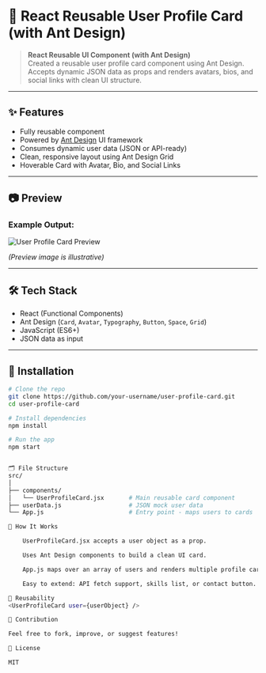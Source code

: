 # 🧩 React Reusable User Profile Card (with Ant Design)

> **React Reusable UI Component (with Ant Design)**  
> Created a reusable user profile card component using Ant Design. Accepts dynamic JSON data as props and renders avatars, bios, and social links with clean UI structure.

---

## ✨ Features

- Fully reusable component
- Powered by [Ant Design](https://ant.design/) UI framework
- Consumes dynamic user data (JSON or API-ready)
- Clean, responsive layout using Ant Design Grid
- Hoverable Card with Avatar, Bio, and Social Links

---

## 📷 Preview

### Example Output:

![User Profile Card Preview](https://i.imgur.com/8n5coTc.png)

*(Preview image is illustrative)*

---

## 🛠 Tech Stack

- React (Functional Components)
- Ant Design (`Card`, `Avatar`, `Typography`, `Button`, `Space`, `Grid`)
- JavaScript (ES6+)
- JSON data as input

---

## 🚀 Installation

```bash
# Clone the repo
git clone https://github.com/your-username/user-profile-card.git
cd user-profile-card

# Install dependencies
npm install

# Run the app
npm start


🗂️ File Structure
src/
│
├── components/
│   └── UserProfileCard.jsx       # Main reusable card component
├── userData.js                   # JSON mock user data
└── App.js                        # Entry point - maps users to cards

🧠 How It Works

    UserProfileCard.jsx accepts a user object as a prop.

    Uses Ant Design components to build a clean UI card.

    App.js maps over an array of users and renders multiple profile cards.

    Easy to extend: API fetch support, skills list, or contact button.

🔄 Reusability
<UserProfileCard user={userObject} />

🤝 Contribution

Feel free to fork, improve, or suggest features!

📄 License

MIT

